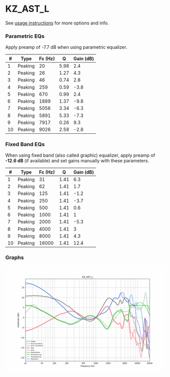 # KZ_AST_L
See [usage instructions](https://github.com/jaakkopasanen/AutoEq#usage) for more options and info.

### Parametric EQs
Apply preamp of -7.7 dB when using parametric equalizer.

|   # | Type    |   Fc (Hz) |    Q |   Gain (dB) |
|-----|---------|-----------|------|-------------|
|   1 | Peaking |        20 | 5.98 |         2.4 |
|   2 | Peaking |        26 | 1.27 |         4.3 |
|   3 | Peaking |        46 | 0.74 |         2.8 |
|   4 | Peaking |       259 | 0.59 |        -3.8 |
|   5 | Peaking |       670 | 0.99 |         2.4 |
|   6 | Peaking |      1889 | 1.37 |        -9.8 |
|   7 | Peaking |      5056 | 3.34 |        -6.3 |
|   8 | Peaking |      5891 | 5.33 |        -7.3 |
|   9 | Peaking |      7917 | 0.26 |         9.3 |
|  10 | Peaking |      9026 | 2.58 |        -2.8 |

### Fixed Band EQs
When using fixed band (also called graphic) equalizer, apply preamp of **-12.6 dB** (if available) and set gains manually with these parameters.

|   # | Type    |   Fc (Hz) |    Q |   Gain (dB) |
|-----|---------|-----------|------|-------------|
|   1 | Peaking |        31 | 1.41 |         6.3 |
|   2 | Peaking |        62 | 1.41 |         1.7 |
|   3 | Peaking |       125 | 1.41 |        -1.2 |
|   4 | Peaking |       250 | 1.41 |        -3.7 |
|   5 | Peaking |       500 | 1.41 |         0.6 |
|   6 | Peaking |      1000 | 1.41 |         1   |
|   7 | Peaking |      2000 | 1.41 |        -5.3 |
|   8 | Peaking |      4000 | 1.41 |         3   |
|   9 | Peaking |      8000 | 1.41 |         4.3 |
|  10 | Peaking |     16000 | 1.41 |        12.4 |

### Graphs
![](./KZ_AST_L.png)
